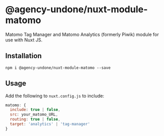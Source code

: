 # @agency-undone/nuxt-module-matomo

Matomo Tag Manager and Matomo Analytics (formerly Piwik) module for use with Nuxt JS.

## Installation

`npm i @agency-undone/nuxt-module-matomo --save`

## Usage

Add the following to `nuxt.config.js` to include:

```js
matomo: {
  include: true | false,
  src: your_matomo_URL,
  routing: true | false,
  target: 'analytics' | 'tag-manager'
}
```
